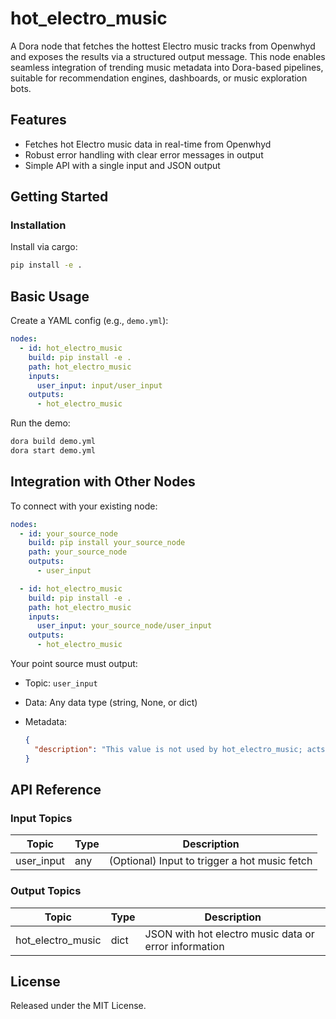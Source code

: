 # hot_electro_music

A Dora node that fetches the hottest Electro music tracks from Openwhyd and exposes the results via a structured output message. This node enables seamless integration of trending music metadata into Dora-based pipelines, suitable for recommendation engines, dashboards, or music exploration bots.

## Features
- Fetches hot Electro music data in real-time from Openwhyd
- Robust error handling with clear error messages in output
- Simple API with a single input and JSON output

## Getting Started

### Installation
Install via cargo:
```bash
pip install -e .
```

## Basic Usage

Create a YAML config (e.g., `demo.yml`):

```yaml
nodes:
  - id: hot_electro_music
    build: pip install -e .
    path: hot_electro_music
    inputs:
      user_input: input/user_input
    outputs:
      - hot_electro_music
```

Run the demo:

```bash
dora build demo.yml
dora start demo.yml
```


## Integration with Other Nodes

To connect with your existing node:

```yaml
nodes:
  - id: your_source_node
    build: pip install your_source_node
    path: your_source_node
    outputs:
      - user_input

  - id: hot_electro_music
    build: pip install -e .
    path: hot_electro_music
    inputs:
      user_input: your_source_node/user_input
    outputs:
      - hot_electro_music
```

Your point source must output:

* Topic: `user_input`
* Data: Any data type (string, None, or dict)
* Metadata:

  ```json
  {
    "description": "This value is not used by hot_electro_music; acts as a trigger, can be null or any string value."
  }
  ```

## API Reference

### Input Topics

| Topic       | Type   | Description                                     |
| ----------- | ------ | ----------------------------------------------- |
| user_input  | any    | (Optional) Input to trigger a hot music fetch   |

### Output Topics

| Topic             | Type | Description                                           |
| ----------------- | ---- | -----------------------------------------------------|
| hot_electro_music | dict | JSON with hot electro music data or error information |


## License

Released under the MIT License.
